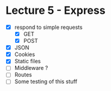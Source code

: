 # Lecture 5 - Express

* [x] respond to simple requests
  *  [x] GET
  *  [x] POST
*  [x] JSON
*  [x] Cookies
*  [x] Static files
*  [ ] Middleware ?
*  [ ] Routes
*  [ ] Some testing of this stuff